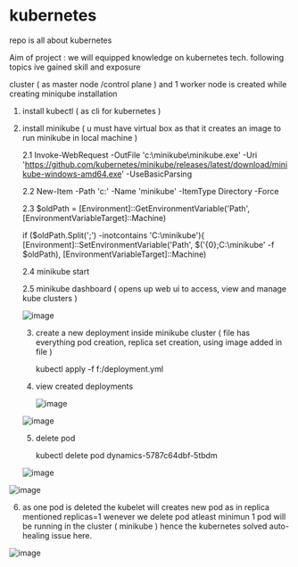 # kubernetes
repo is all about kubernetes 


Aim of project :  we will equipped knowledge on kubernetes tech. following topics ive gained skill and exposure 

 cluster ( as master node /control plane ) and 1 worker node is created while creating miniqube installation

 1. install kubectl ( as cli for kubernetes )

   
 3. install minikube ( u must have virtual box as that it creates an image to run  minikube in local machine ) 

    
      2.1 Invoke-WebRequest -OutFile 'c:\minikube\minikube.exe' -Uri 'https://github.com/kubernetes/minikube/releases/latest/download/minikube-windows-amd64.exe' -UseBasicParsing

    
      2.2  New-Item -Path 'c:\' -Name 'minikube' -ItemType Directory -Force

    
      2.3  $oldPath = [Environment]::GetEnvironmentVariable('Path', [EnvironmentVariableTarget]::Machine)

    
    if ($oldPath.Split(';') -inotcontains 'C:\minikube'){
               [Environment]::SetEnvironmentVariable('Path', $('{0};C:\minikube' -f $oldPath), [EnvironmentVariableTarget]::Machine)

    
      2.4  minikube start

    
      2.5  minikube dashboard ( opens up web ui  to access, view and manage kube clusters )



    ![image](https://github.com/user-attachments/assets/68408950-eb80-4676-a4f1-de7c317dc398)



    3.  create a new deployment inside minikube cluster ( file has everything pod creation, replica set creation, using image added in file ) 

         kubectl apply -f f:/deployment.yml


    4. view created deployments
   
       ![image](https://github.com/user-attachments/assets/4358c428-b9fc-4d62-9035-640071823cb9)


      ![image](https://github.com/user-attachments/assets/938c5ba7-96ff-4dca-a688-a9a8666e028c)



    5. delete pod
   
        kubectl delete pod dynamics-5787c64dbf-5tbdm
   
     ![image](https://github.com/user-attachments/assets/9a06060b-c5a3-4dec-ae4c-a699ea429a46)




![image](https://github.com/user-attachments/assets/8da8bbc6-e9ec-4dd0-8878-30df28519a06)



  6. as one pod is deleted the kubelet  will creates new pod as in replica mentioned replicas=1  wenever we delete pod atleast minimun  1 pod will be running in
         the cluster ( minikube )  hence the kubernetes solved auto- healing issue here.


     
     
     

 ![image](https://github.com/user-attachments/assets/28974d86-c60b-4e74-be02-c9b1e9b399fc)


     


